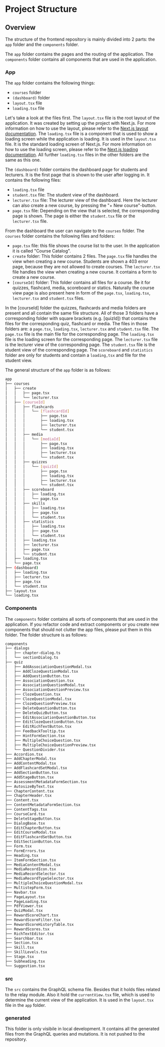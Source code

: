 # Project Structure

## Overview

The structure of the frontend repository is mainly divided into 2 parts: the `app` folder and the `components` folder.

The `app` folder contains the pages and the routing of the application. The `components` folder contains all components that are used in the application.

### App

The `app` folder contains the following things:

- `courses` folder
- `(dashboard)` folder
- `layout.tsx` file
- `loading.tsx` file

Let's take a look at the files first.
The `layout.tsx` file is the root layout of the application. It was created by setting up the project with Next.js. For more information on how to use the layout, please refer to the [Next.js layout documentation](https://nextjs.org/docs/app/building-your-application/routing/pages-and-layouts).
The `loading.tsx` file is a component that is used to show a loading screen while the application is loading. It is used in the `layout.tsx` file. It is the standard loading screen of Next.js. For more information on how to use the loading screen, please refer to the [Next.js loading documentation](https://nextjs.org/docs/app/building-your-application/routing/loading-ui-and-streaming). All further `loading.tsx` files in the other folders are the same as this one.

The `(dashboard)` folder contains the dashboard page for students and lecturers. It is the first page that is shown to the user after logging in. It contains the following files:

- `loading.tsx` file
- `student.tsx` file: The student view of the dashboard.
- `lecturer.tsx` file: The lecturer view of the dashboard. Here the lecturer can also create a new course, by pressing the "+ New course"-button.
- `page.tsx` file: Depending on the view that is selected, the corresponding page is shown. The page is either the `student.tsx` file or the `lecturer.tsx` file.

From the dashboard the user can navigate to the `courses` folder. The `courses` folder contains the following files and folders:

- `page.tsx` file: this file shows the course list to the user. In the application it is called "Course Catalog".
- `create` folder: This folder contains 2 files. The `page.tsx` file handles the view when creating a new course. Students are shown a 403 error page, because they are not allowed to create courses. The `lecturer.tsx` file handles the view when creating a new course. It contains a form to create a new course.
- `[courseId]` folder: This folder contains all files for a course. Be it for quizzes, flashcard, media, scoreboard or statics. Naturally the course view page is also present here in form of the `page.tsx`, `loading.tsx`, `lecturer.tsx` and `student.tsx` files.

In the [courseId] folder the quizzes, flashcards and media folders are present and all contain the same file structure. All of those 3 folders have a corresponding folder with square brackets (e.g. [quizId]) that contains the files for the corresponding quiz, flashcard or media. The files in those folders are: a `page.tsx`, `loading.tsx`, `lecturer.tsx` and `student.tsx` file. The `page.tsx` file is the main file for the corresponding page. The `loading.tsx` file is the loading screen for the corresponding page. The `lecturer.tsx` file is the lecturer view of the corresponding page. The `student.tsx` file is the student view of the corresponding page.
The `scoreboard` and `statistics` folder are only for students and contain a `loading,tsx` and file for the student view.

The general structure of the `app` folder is as follows:

```bash
app
├── courses
│   ├── create
│   │   ├── page.tsx
│   │   └── lecturer.tsx
│   ├── [courseId]
│   │   ├── flashcards
│   │   │   └── [flashcardId]
│   │   │       ├── page.tsx
│   │   │       ├── loading.tsx
│   │   │       ├── lecturer.tsx
│   │   │       └── student.tsx
│   │   ├── media
│   │   │   └── [mediaId]
│   │   │       ├── page.tsx
│   │   │       ├── loading.tsx
│   │   │       ├── lecturer.tsx
│   │   │       └── student.tsx
│   │   ├── quizzes
│   │   │   └── [quizId]
│   │   │       ├── page.tsx
│   │   │       ├── loading.tsx
│   │   │       ├── lecturer.tsx
│   │   │       └── student.tsx
│   │   ├── scoreboard
│   │   │   ├── loading.tsx
│   │   │   └── page.tsx
│   │   ├── skills
│   │   │   ├── loading.tsx
│   │   │   ├── page.tsx
│   │   │   └── student.tsx
│   │   ├── statistics
│   │   │   ├── loading.tsx
│   │   │   ├── page.tsx
│   │   │   └── student.tsx
│   │   ├── loading.tsx
│   │   ├── lecturer.tsx
│   │   ├── page.tsx
│   │   └── student.tsx
│   ├── loading.tsx
│   └── page.tsx
├── (dashboard)
│   ├── loading.tsx
│   ├── lecturer.tsx
│   ├── page.tsx
│   └── student.tsx
├── layout.tsx
└── loading.tsx
```

### Components

The `components` folder contains all sorts of components that are used in the application. If you refactor code and extract components or you create new components that should not clutter the app files, please put them in this folder. The folder structure is as follows:

```bash
components
├── dialogs
│   ├── chapter-dialog.ts
│   └── sectionDialog.ts
├── quiz
│   ├── AddAssociationQuestionModal.tsx
│   ├── AddClozeQuestionModal.tsx
│   ├── AddQuestionButton.tsx
│   ├── AssociationQuestion.tsx
│   ├── AssociationQuestionModal.tsx
│   ├── AssociationQuestionPreview.tsx
│   ├── ClozeQuestion.tsx
│   ├── ClozeQuestionModal.tsx
│   ├── ClozeQuestionPreview.tsx
│   ├── DeleteQuestionButton.tsx
│   ├── DeleteQuizButton.tsx
│   ├── EditAssociationQuestionButton.tsx
│   ├── EditClozeQuestionButton.tsx
│   ├── EditRichTextButton.tsx
│   ├── FeedbackTooltip.tsx
│   ├── HintFormSection.tsx
│   ├── MultipleChoiceQuestion.tsx
│   ├── MultipleChoiceQuestionPreview.tsx
│   └── QuestionDivider.tsx
├── Accordion.tsx
├── AddChapterModal.tsx
├── AddContentModal.tsx
├── AddFlashcardSetModal.tsx
├── AddSectionButton.tsx
├── AddStageButton.tsx
├── AssessmentMetadataFormSection.tsx
├── AutosizeByText.tsx
├── ChapterContent.tsx
├── ChapterHeader.tsx
├── Content.tsx
├── ContentMetadataFormSection.tsx
├── ContentTags.tsx
├── CourseCard.tsx
├── DeleteStageButton.tsx
├── DialogBase.tsx
├── EditChapterButton.tsx
├── EditCourseModal.tsx
├── EditFlashcardSetButton.tsx
├── EditSectionButton.tsx
├── Form.tsx
├── FormErrors.tsx
├── Heading.tsx
├── ItemFormSection.tsx
├── MediaContentModal.tsx
├── MediaRecordIcon.tsx
├── MediaRecordSelector.tsx
├── MediaRecordTypeSelector.tsx
├── MultipleChoiceQuestionModal.tsx
├── MultistepForm.tsx
├── Navbar.tsx
├── PageLayout.tsx
├── PageLoading.tsx
├── PdfViewer.tsx
├── QuizModal.tsx
├── RewardScoreChart.tsx
├── RewardScoreFilter.tsx
├── RewardScoreHistoryTable.tsx
├── RewardScores.tsx
├── RichTextEditor.tsx
├── Searchbar.tsx
├── Section.tsx
├── Skill.tsx
├── SkillLevels.tsx
├── Stage.tsx
├── Subheading.tsx
└── Suggestion.tsx
```

### src

The `src` contains the GraphQL schema file. Besides that it holds files related to the relay module. Also it hold the `currentView.tsx` file, which is used to determine the current view of the application. It is used in the `layout.tsx` file in the `app` folder.

### __generated__

This folder is only visibile in local development. It contains all the generated files from the GraphQL queries and mutations. It is not pushed to the repository.
